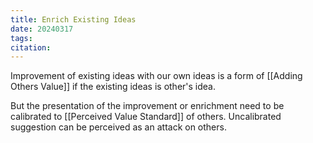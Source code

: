 ```yaml
---
title: Enrich Existing Ideas
date: 20240317
tags: 
citation:
---
```

Improvement of existing ideas with our own ideas is a form of [[Adding Others Value]] if the existing ideas is other's idea.

But the presentation of the improvement or enrichment need to be calibrated to [[Perceived Value Standard]] of others. Uncalibrated suggestion can be perceived as an attack on others.